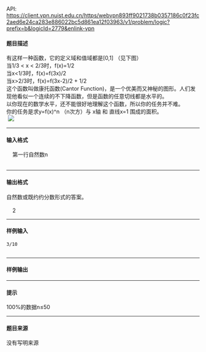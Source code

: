 API: https://client.vpn.nuist.edu.cn/https/webvpn893ff9021738b0357186c0f23fc2aed6e24ca283e886022bc5d861ea12f03963/v1/problem/logic?prefix=b&logicId=2779&enlink-vpn

#### 题目描述

有这样一种函数，它的定义域和值域都是\[0,1\] （见下图）  
当1/3 < x < 2/3时，f(x)=1/2  
当x<1/3时，f(x)=f(3x)/2  
当x>2/3时，f(x)=f(3x-2)/2 + 1/2  
这个函数叫做康托函数(Cantor Function)，是一个优美而又神秘的图形。人们发现他看似一个连续的不下降函数，但是函数的任意切线都是水平的。  
以你现在的数学水平，还不能很好地理解这个函数，所以你的任务并不难。  
你的任务是求y=f(x)^n （n次方）与 x轴 和 直线x=1 围成的面积。  
 ![](../file/2779_0.jpg)  

---

#### 输入格式

    第一行自然数n  
   

---

#### 输出格式

自然数或既约约分数形式的答案。  
   
    2  

---

#### 样例输入
```
3/10
 
```

---

#### 样例输出

---

#### 提示

100%的数据n≤50

---

#### 题目来源

没有写明来源